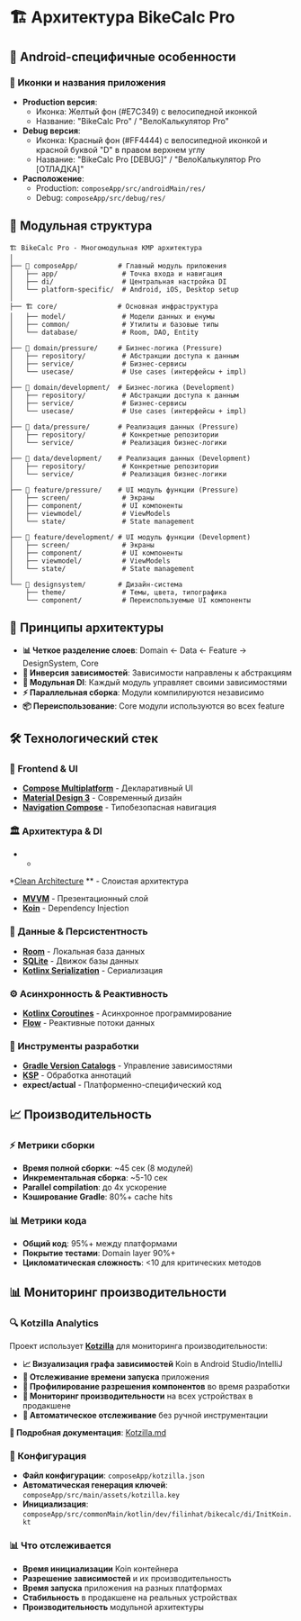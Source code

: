 # 🏗️ Архитектура BikeCalc Pro

## 📱 Android-специфичные особенности

### 🎨 Иконки и названия приложения

- **Production версия**:
    - Иконка: Желтый фон (#E7C349) с велосипедной иконкой
    - Название: "BikeCalc Pro" / "ВелоКалькулятор Pro"
- **Debug версия**:
    - Иконка: Красный фон (#FF4444) с велосипедной иконкой и красной буквой "D" в правом верхнем
      углу
    - Название: "BikeCalc Pro [DEBUG]" / "ВелоКалькулятор Pro [ОТЛАДКА]"
- **Расположение**:
    - Production: `composeApp/src/androidMain/res/`
    - Debug: `composeApp/src/debug/res/`

## 📐 Модульная структура

```
🏗️ BikeCalc Pro - Многомодульная KMP архитектура
│
├── 📱 composeApp/          # Главный модуль приложения
│   ├── app/                # Точка входа и навигация
│   ├── di/                 # Центральная настройка DI
│   └── platform-specific/  # Android, iOS, Desktop setup
│
├── 🏗️ core/               # Основная инфраструктура  
│   ├── model/              # Модели данных и енумы
│   ├── common/             # Утилиты и базовые типы
│   └── database/           # Room, DAO, Entity
│
├── 🎯 domain/pressure/     # Бизнес-логика (Pressure)
│   ├── repository/         # Абстракции доступа к данным  
│   ├── service/            # Бизнес-сервисы
│   └── usecase/            # Use cases (интерфейсы + impl)
│
├── 🎯 domain/development/  # Бизнес-логика (Development)
│   ├── repository/         # Абстракции доступа к данным
│   ├── service/            # Бизнес-сервисы
│   └── usecase/            # Use cases (интерфейсы + impl)
│
├── 💾 data/pressure/       # Реализация данных (Pressure)
│   ├── repository/         # Конкретные репозитории
│   └── service/            # Реализация бизнес-логики
│
├── 💾 data/development/    # Реализация данных (Development)
│   ├── repository/         # Конкретные репозитории
│   └── service/            # Реализация бизнес-логики
│
├── 🎨 feature/pressure/    # UI модуль функции (Pressure)
│   ├── screen/             # Экраны
│   ├── component/          # UI компоненты
│   ├── viewmodel/          # ViewModels
│   └── state/              # State management
│
├── 🎨 feature/development/ # UI модуль функции (Development)
│   ├── screen/             # Экраны
│   ├── component/          # UI компоненты
│   ├── viewmodel/          # ViewModels
│   └── state/              # State management
│
└── 🎪 designsystem/        # Дизайн-система
    ├── theme/              # Темы, цвета, типографика
    └── component/          # Переиспользуемые UI компоненты
```

## 🔄 Принципы архитектуры

- **📊 Четкое разделение слоев**: Domain ← Data ← Feature → DesignSystem, Core
- **🔗 Инверсия зависимостей**: Зависимости направлены к абстракциям
- **🧩 Модульная DI**: Каждый модуль управляет своими зависимостями
- **⚡ Параллельная сборка**: Модули компилируются независимо
- **📦 Переиспользование**: Core модули используются во всех feature

## 🛠️ Технологический стек

### 🎨 Frontend & UI

- **[Compose Multiplatform](https://www.jetbrains.com/lp/compose-multiplatform/)** - Декларативный
  UI
- **[Material Design 3](https://m3.material.io/)** - Современный дизайн
- **[Navigation Compose](https://developer.android.com/jetpack/compose/navigation)** -
  Типобезопасная навигация

### 🏛️ Архитектура & DI

-
    *
*[Clean Architecture](https://blog.cleancoder.com/uncle-bob/2012/08/13/the-clean-architecture.html)
** - Слоистая архитектура
- **[MVVM](https://developer.android.com/topic/architecture)** - Презентационный слой
- **[Koin](https://insert-koin.io/)** - Dependency Injection

### 💾 Данные & Персистентность

- **[Room](https://developer.android.com/training/data-storage/room)** - Локальная база данных
- **[SQLite](https://www.sqlite.org/)** - Движок базы данных
- **[Kotlinx Serialization](https://github.com/Kotlin/kotlinx.serialization)** - Сериализация

### ⚙️ Асинхронность & Реактивность

- **[Kotlinx Coroutines](https://github.com/Kotlin/kotlinx.coroutines)** - Асинхронное
  программирование
- **[Flow](https://kotlinlang.org/docs/flow.html)** - Реактивные потоки данных

### 🔧 Инструменты разработки

- **[Gradle Version Catalogs](https://docs.gradle.org/current/userguide/platforms.html)** -
  Управление зависимостями
- **[KSP](https://github.com/google/ksp)** - Обработка аннотаций
- **expect/actual** - Платформенно-специфический код

## 📈 Производительность

### ⚡ Метрики сборки

- **Время полной сборки**: ~45 сек (8 модулей)
- **Инкрементальная сборка**: ~5-10 сек
- **Parallel compilation**: до 4x ускорение
- **Кэширование Gradle**: 80%+ cache hits

### 📊 Метрики кода

- **Общий код**: 95%+ между платформами
- **Покрытие тестами**: Domain layer 90%+
- **Цикломатическая сложность**: <10 для критических методов

## 📊 Мониторинг производительности

### 🔍 Kotzilla Analytics

Проект использует **[Kotzilla](https://kotzilla.io/)** для мониторинга производительности:

- **📈 Визуализация графа зависимостей** Koin в Android Studio/IntelliJ
- **🚀 Отслеживание времени запуска** приложения
- **🐛 Профилирование разрешения компонентов** во время разработки
- **📱 Мониторинг производительности** на всех устройствах в продакшене
- **🔄 Автоматическое отслеживание** без ручной инструментации

**📖 Подробная документация**: [Kotzilla.md](./KOTZILLA.md)

### 🔧 Конфигурация

- **Файл конфигурации**: `composeApp/kotzilla.json`
- **Автоматическая генерация ключей**: `composeApp/src/main/assets/kotzilla.key`
- **Инициализация**: `composeApp/src/commonMain/kotlin/dev/filinhat/bikecalc/di/InitKoin.kt`

### 📊 Что отслеживается

- **Время инициализации** Koin контейнера
- **Разрешение зависимостей** и их производительность
- **Время запуска** приложения на разных платформах
- **Стабильность** в продакшене на реальных устройствах
- **Производительность** модульной архитектуры
